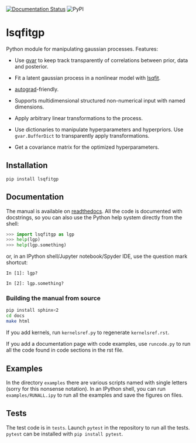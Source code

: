 [![Documentation Status](https://readthedocs.org/projects/lsqfitgp/badge/?version=latest)](https://lsqfitgp.readthedocs.io/en/latest/?badge=latest)
![PyPI](https://img.shields.io/pypi/v/lsqfitgp)

# lsqfitgp

Python module for manipulating gaussian processes. Features:

  * Use [gvar](https://github.com/gplepage/gvar) to keep track transparently of
    correlations between prior, data and posterior.

  * Fit a latent gaussian process in a nonlinear model with
    [lsqfit](https://github.com/gplepage/lsqfit).
    
  * [autograd](https://github.com/HIPS/autograd)-friendly.
  
  * Supports multidimensional structured non-numerical input with named
    dimensions.
    
  * Apply arbitrary linear transformations to the process.
  
  * Use dictionaries to manipulate hyperparameters and hyperpriors. Use
    `gvar.BufferDict` to transparently apply transformations.
    
  * Get a covariance matrix for the optimized hyperparameters.
  
## Installation

```
pip install lsqfitgp
```

## Documentation

The manual is available on
[readthedocs](https://lsqfitgp.readthedocs.io/en/latest/index.html). All the
code is documented with docstrings, so you can also use the Python help system
directly from the shell:

```python
>>> import lsqfitgp as lgp
>>> help(lgp)
>>> help(lgp.something)
```

or, in an IPython shell/Jupyter notebook/Spyder IDE, use the question mark
shortcut:

```
In [1]: lgp?

In [2]: lgp.something?
```

### Building the manual from source

```sh
pip install sphinx<2
cd docs
make html
```

If you add kernels, run `kernelsref.py` to regenerate `kernelsref.rst`.

If you add a documentation page with code examples, use `runcode.py` to run
all the code found in code sections in the rst file.

## Examples

In the directory `examples` there are various scripts named with single letters
(sorry for this nonsense notation). In an IPython shell, you can run
`examples/RUNALL.ipy` to run all the examples and save the figures on files.

## Tests

The test code is in `tests`. Launch `pytest` in the repository to run all the
tests. `pytest` can be installed with `pip install pytest`.
